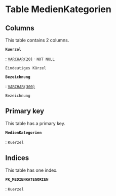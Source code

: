 # Table **MedienKategorien**

## Columns

This table contains 2 columns.

**`Kuerzel`**

:   [`VARCHAR(20)`](https://firebirdsql.org/file/documentation/html/en/refdocs/fblangref40/firebird-40-language-reference.html#fblangref40-datatypes-chartypes) · `NOT NULL`

    Eindeutiges Kürzel

**`Bezeichnung`**

:   [`VARCHAR(300)`](https://firebirdsql.org/file/documentation/html/en/refdocs/fblangref40/firebird-40-language-reference.html#fblangref40-datatypes-chartypes)

    Bezeichnung

## Primary key

This table has a primary key.

**`MedienKategorien`**

:   `Kuerzel`

## Indices

This table has one index.

**`PK_MEDIENKATEGORIEN`**

:   `Kuerzel`
